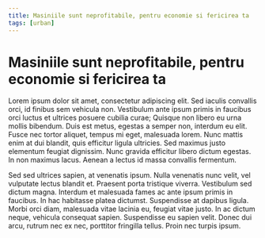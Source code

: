 ```yaml
---
title: Masiniile sunt neprofitabile, pentru economie si fericirea ta
tags: [urban]
---
```

# Masiniile sunt neprofitabile, pentru economie si fericirea ta

Lorem ipsum dolor sit amet, consectetur adipiscing elit. Sed iaculis convallis orci, id finibus sem vehicula non. Vestibulum ante ipsum primis in faucibus orci luctus et ultrices posuere cubilia curae; Quisque non libero eu urna mollis bibendum. Duis est metus, egestas a semper non, interdum eu elit. Fusce nec tortor aliquet, tempus mi eget, malesuada lorem. Nunc mattis enim at dui blandit, quis efficitur ligula ultricies. Sed maximus justo elementum feugiat dignissim. Nunc gravida efficitur libero dictum egestas. In non maximus lacus. Aenean a lectus id massa convallis fermentum.

Sed sed ultrices sapien, at venenatis ipsum. Nulla venenatis nunc velit, vel vulputate lectus blandit et. Praesent porta tristique viverra. Vestibulum sed dictum magna. Interdum et malesuada fames ac ante ipsum primis in faucibus. In hac habitasse platea dictumst. Suspendisse at dapibus ligula. Morbi orci diam, malesuada vitae lacinia eu, feugiat vitae justo. In ac dictum neque, vehicula consequat sapien. Suspendisse eu sapien velit. Donec dui arcu, rutrum nec ex nec, porttitor fringilla tellus. Proin nec turpis ipsum.